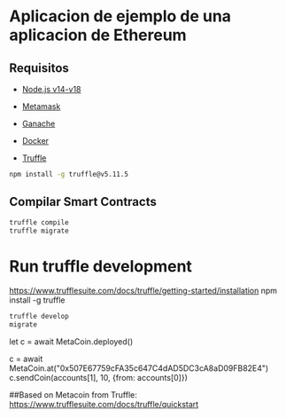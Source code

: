 # Aplicacion de ejemplo de una aplicacion de Ethereum

## Requisitos
* [Node.js v14-v18](https://nodejs.org/en/download)
* [Metamask](https://metamask.io/download/)
* [Ganache](https://trufflesuite.com/docs/ganache/quickstart/)


* [Docker](https://docs.docker.com/engine/install/)


* [Truffle](https://trufflesuite.com/docs/truffle/how-to/install/#install-nodejs)
```bash
npm install -g truffle@v5.11.5
```


## Compilar Smart Contracts

```bash
truffle compile
truffle migrate
```


# Run truffle development


https://www.trufflesuite.com/docs/truffle/getting-started/installation
npm install -g truffle

```bash
truffle develop
migrate
```

let c = await MetaCoin.deployed()


c = await MetaCoin.at("0x507E67759cFA35c647C4dAD5DC3cA8aD09FB82E4")
c.sendCoin(accounts[1], 10, {from: accounts[0]})

##Based on Metacoin from Truffle:
https://www.trufflesuite.com/docs/truffle/quickstart